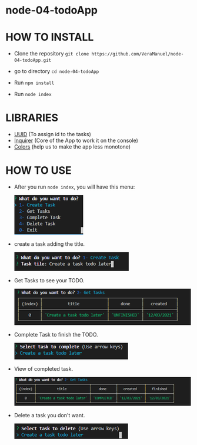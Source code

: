 # node-04-todoApp

# HOW TO INSTALL

- Clone the repository
  `git clone https://github.com/VeraManuel/node-04-todoApp.git`

- go to directory `cd node-04-todoApp `
- Run `npm install`
- Run `node index`

# LIBRARIES

- [UUID](https://www.npmjs.com/package/uuid) (To assign id to the tasks)
- [Inquirer](https://www.npmjs.com/package/inquirer) (Core of the App to work it on the console)
- [Colors](https://www.npmjs.com/package/colors) (help us to make the app less monotone)

# HOW TO USE

- After you run `node index`, you will have this menu:

    <img src="public/img/menu.PNG" />

- create a task adding the title.

    <img src="public/img/create.PNG" />

- Get Tasks to see your TODO.

    <img src="public/img/gettask.PNG" />

- Complete Task to finish the TODO.

    <img src="public/img/completeTask.PNG" />

- View of completed task.

    <img src="public/img/viewtaskcompleted.PNG" />

- Delete a task you don't want.

    <img src="public/img/deleteTask.PNG" />
